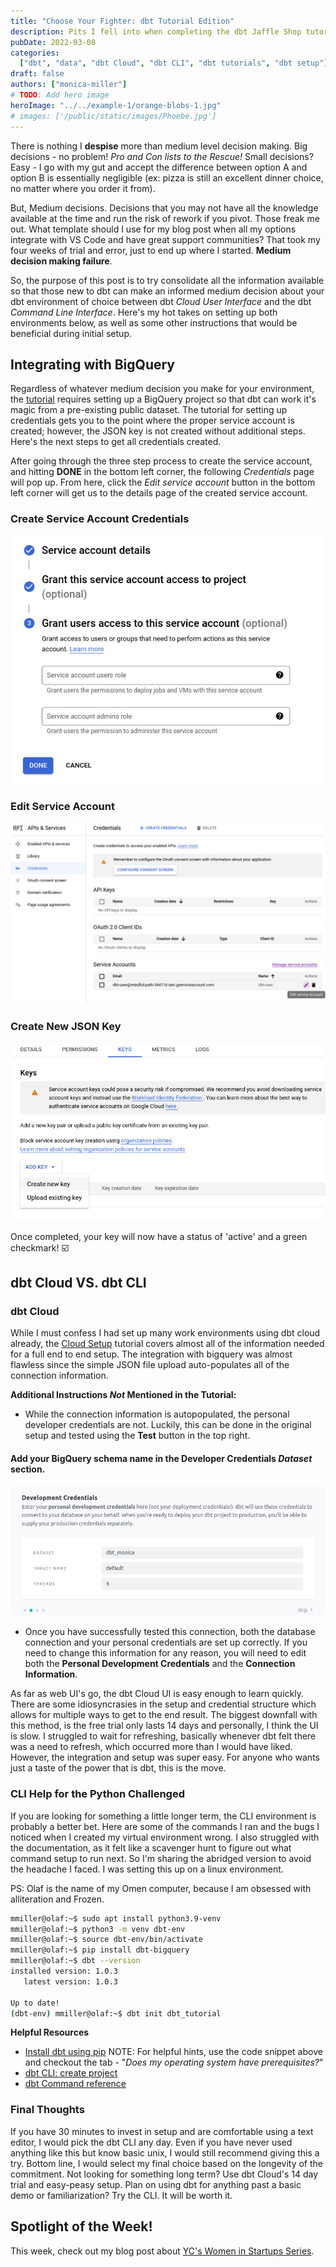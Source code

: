 ```yaml
---
title: "Choose Your Fighter: dbt Tutorial Edition"
description: Pits I fell into when completing the dbt Jaffle Shop tutorial and how to avoid them.
pubDate: 2022-03-08
categories:
  ["dbt", "data", "dbt Cloud", "dbt CLI", "dbt tutorials", "dbt setup"]
draft: false
authors: ["monica-miller"]
# TODO: Add hero image
heroImage: "../../example-1/orange-blobs-1.jpg"
# images: ['/public/static/images/Phoebe.jpg']
---
```


There is nothing I **despise** more than medium level decision making. Big decisions - no problem! _Pro and Con lists to the Rescue!_ Small decisions? Easy - I go with my gut and accept the difference between option A and option B is essentially negligible (ex: pizza is still an excellent dinner choice, no matter where you order it from).

But, Medium decisions. Decisions that you may not have all the knowledge available at the time and run the risk of rework if you pivot. Those freak me out. What template should I use for my blog post when all my options integrate with VS Code and have great support communities? That took my four weeks of trial and error, just to end up where I started. **Medium decision making failure**.

So, the purpose of this post is to try consolidate all the information available so that those new to dbt can make an informed medium decision about your dbt environment of choice between dbt _Cloud User Interface_ and the dbt _Command Line Interface_. Here's my hot takes on setting up both environments below, as well as some other instructions that would be beneficial during initial setup.

## Integrating with BigQuery

Regardless of whatever medium decision you make for your environment, the [tutorial](https://docs.getdbt.com/tutorial/setting-up) requires setting up a BigQuery project so that dbt can work it's magic from a pre-existing public dataset. The tutorial for setting up credentials gets you to the point where the proper service account is created; however, the JSON key is not created without additional steps. Here's the next steps to get all credentials created.

After going through the three step process to create the service account, and hitting **DONE** in the bottom left corner, the following _Credentials_ page will pop up. From here, click the _Edit service account_ button in the bottom left corner will get us to the details page of the created service account.

### Create Service Account Credentials

![Create Service Account Credentials](./credentials_2.jpg)

### Edit Service Account

![Edit Service Account](./pointer.jpg)

### Create New JSON Key

![Create new key](./createnewkey.jpg)

Once completed, your key will now have a status of 'active' and a green checkmark! ☑️

## dbt Cloud VS. dbt CLI

### dbt Cloud

While I must confess I had set up many work environments using dbt cloud already, the [Cloud Setup](https://docs.getdbt.com/tutorial/create-a-project-dbt-cloud) tutorial covers almost all of the information needed for a full end to end setup. The integration with bigquery was almost flawless since the simple JSON file upload auto-populates all of the connection information.

**Additional Instructions _Not_ Mentioned in the Tutorial:**

- While the connection information is autopopulated, the personal developer credentials are not. Luckily, this can be done in the original setup and tested using the **Test** button in the top right.

#### Add your BigQuery schema name in the Developer Credentials _Dataset_ section.

![Edit Service Account](./developer_credentials.png)

- Once you have successfully tested this connection, both the database connection and your personal credentials are set up correctly. If you need to change this information for any reason, you will need to edit both the **Personal Development Credentials** and the **Connection Information**.

As far as web UI's go, the dbt Cloud UI is easy enough to learn quickly. There are some idiosyncrasies in the setup and credential structure which allows for multiple ways to get to the end result. The biggest downfall with this method, is the free trial only lasts 14 days and personally, I think the UI is slow. I struggled to wait for refreshing, basically whenever dbt felt there was a need to refresh, which occurred more than I would have liked. However, the integration and setup was super easy. For anyone who wants just a taste of the power that is dbt, this is the move.

### CLI Help for the Python Challenged

If you are looking for something a little longer term, the CLI environment is probably a better bet. Here are some of the commands I ran and the bugs I noticed when I created my virtual environment wrong. I also struggled with the documentation, as it felt like a scavenger hunt to figure out what command setup to run next. So I'm sharing the abridged version to avoid the headache I faced. I was setting this up on a linux environment.

PS: Olaf is the name of my Omen computer, because I am obsessed with alliteration and Frozen.

```sh
mmiller@olaf:~$ sudo apt install python3.9-venv
mmiller@olaf:~$ python3 -m venv dbt-env
mmiller@olaf:~$ source dbt-env/bin/activate
mmiller@olaf:~$ pip install dbt-bigquery
mmiller@olaf:~$ dbt --version
installed version: 1.0.3
   latest version: 1.0.3

Up to date!
(dbt-env) mmiller@olaf:~$ dbt init dbt_tutorial
```

**Helpful Resources**

- [Install dbt using pip](https://docs.getdbt.com/dbt-cli/install/pip) NOTE: For helpful hints, use the code snippet above and checkout the tab - "_Does my operating system have prerequisites?_"
- [dbt CLI: create project](https://docs.getdbt.com/tutorial/create-a-project-dbt-cli)
- [dbt Command reference](https://docs.getdbt.com/reference/dbt-commands)

### Final Thoughts

If you have 30 minutes to invest in setup and are comfortable using a text editor, I would pick the dbt CLI any day. Even if you have never used anything like this but know basic unix, I would still recommend giving this a try. Bottom line, I would select my final choice based on the longevity of the commitment. Not looking for something long term? Use dbt Cloud's 14 day trial and easy-peasy setup. Plan on using dbt for anything past a basic demo or familiarization? Try the CLI. It will be worth it.

## Spotlight of the Week!

This week, check out my blog post about [YC's Women in Startups Series](../../sotw/my_experience_in_ycs_women_in_startups_series/).
